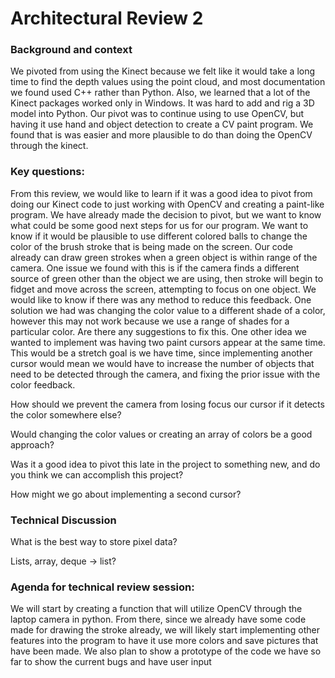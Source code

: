 # Architectural Review 2

### Background and context 
We pivoted from using the Kinect because we felt like it would take a long time to find the depth values using the point cloud, and most documentation we found used C++ rather than Python. Also, we learned that a lot of the Kinect packages worked only in Windows. It was hard to add and rig a 3D model into Python. Our pivot was to continue using to use OpenCV, but having it use hand and object detection to create a CV paint program. We found that is was easier and more plausible to do than doing the OpenCV through the kinect.

### Key questions:
From this review, we would like to learn if it was a good idea to pivot from doing our Kinect code to just working with OpenCV and creating a paint-like program. We have already made the decision to pivot, but we want to know what could be some good next steps for us for our program. We want to know if it would be plausible to use different colored balls to change the color of the brush stroke that is being made on the screen. Our code already can draw green strokes when a green object is within range of the camera. One issue we found with this is if the camera finds a different source of green other than the object we are using, then stroke will begin to fidget and move across the screen, attempting to focus on one object. We would like to know if there was any method to reduce this feedback. One solution we had was changing the color value to a different shade of a color, however this may not work because we use a range of shades for a particular color. Are there any suggestions to fix this. One other idea we wanted to implement was having two paint cursors appear at the same time. This would be a stretch goal is we have time, since implementing another cursor would mean we would have to increase the number of objects that need to be detected through the camera, and fixing the prior issue with the color feedback. 

How should we prevent the camera from losing focus our cursor if it detects the color somewhere else? 

Would changing the color values or creating an array of colors be a good approach?

Was it a good idea to pivot this late in the project to something new, and do you think we can accomplish this project?

How might we go about implementing a second cursor?

### Technical Discussion
What is the best way to store pixel data?

Lists, array, deque -> list? 
    
### Agenda for technical review session:
We will start by creating a function that will utilize OpenCV through the laptop camera in python. From there, since we already have some code made for drawing the stroke already, we will likely start implementing other features into the program to have it use more colors and save pictures that have been made. We also plan to show a prototype of the code we have so far to show the current bugs and have user input



